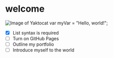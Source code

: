# welcome
![Image of Yaktocat](https://octodex.github.com/images/yaktocat.png)
var myVar = "Hello, world!";
- [x] List syntax is required
- [ ] Turn on GitHub Pages
- [ ] Outline my portfolio
- [ ] Introduce myself to the world
